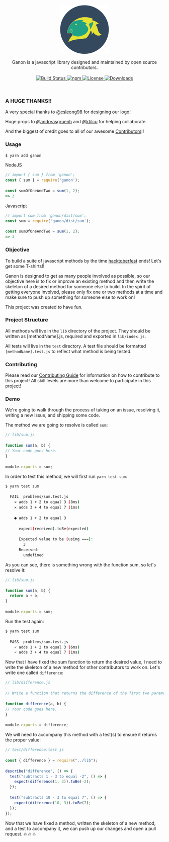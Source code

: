 <p align="center">
  <img alt="Logo" src="./logo/ganon_version_2.png" />
</p>

<p align="center">
  Ganon is a javascript library designed and maintained by open source contributors.
  <br />
  <br />
  <a href="https://travis-ci.org/BlakeGuilloud/ganon">
    <img alt="Build Status" src="https://travis-ci.org/BlakeGuilloud/ganon.svg?branch=master" />
  </a>
  <a href="https://www.npmjs.com/package/ganon">
    <img alt="npm" src="https://img.shields.io/npm/v/ganon.svg" />
  </a>
  <a href="https://github.com/BlakeGuilloud/ganon/blob/master/LICENS">
    <img alt="License" src="https://img.shields.io/npm/l/ganon.svg" />
  </a>
  <a href="https://www.npmjs.org/package/ganon">
    <img alt="Downloads" src="http://img.shields.io/npm/dt/ganon.svg" />
  </a>
</p>

<!-- [![Build Status](https://travis-ci.org/BlakeGuilloud/ganon.svg?branch=master)](https://travis-ci.org/BlakeGuilloud/ganon) [![NPM version](https://img.shields.io/npm/v/ganon.svg)](https://www.npmjs.com/package/ganon) [![License](https://img.shields.io/npm/l/ganon.svg)](https://github.com/BlakeGuilloud/ganon/blob/master/LICENSE)
[![npm module downloads](http://img.shields.io/npm/dt/ganon.svg)](https://www.npmjs.org/package/ganon)
-->


<br />

### A HUGE THANKS!!
A very special thanks to [@csleong98](https://github.com/csleong98) for designing our logo!

Huge props to [@andreasgruenh](https://github.com/andreasgruenh) and [@ktilcu](https://github.com/ktilcu) for helping collaborate.

And the biggest of credit goes to all of our awesome [Contributors](https://github.com/BlakeGuilloud/ganon/graphs/contributors)!!

### Usage
```bash
$ yarn add ganon
```

NodeJS
```javascript
// import { sum } from 'ganon';
const { sum } = require('ganon');

const sumOfOneAndTwo = sum(1, 2);
=> 3
```

Javascript
```javascript
// import sum from 'ganon/dist/sum';
const sum = require('ganon/dist/sum');

const sumOfOneAndTwo = sum(1, 2);
=> 3
```

### Objective
To build a suite of javascript methods by the time [hacktoberfest](https://hacktoberfest.digitalocean.com/) ends! Let's get some T-shirts!!

Ganon is designed to get as many people involved as possible, so our objective here is to fix or improve an existing method and then write the skeleton of a desired method for someone else to build. In the spirit of getting everyone involved, please only fix one or two methods at a time and make sure to push up something for someone else to work on!

This project was created to have fun.

### Project Structure
All methods will live in the `lib` directory of the project. They should be written as [methodName].js, required and exported in `lib/index.js`.

All tests will live in the `test` directory. A test file should be formatted `[methodName].test.js` to reflect what method is being tested.

### Contributing
Please read our [Contributing Guide](https://github.com/BlakeGuilloud/ganon/blob/master/CONTRIBUTING.md) for information on how to contribute to this project! All skill levels are more than welcome to participate in this project!

### Demo
We're going to walk through the process of taking on an issue, resolving it, writing a new issue, and shipping some code.

The method we are going to resolve is called `sum`:

```javascript
// lib/sum.js

function sum(a, b) {
// Your code goes here.
}

module.exports = sum;
```

In order to test this method, we will first run `yarn test sum`:

```bash
$ yarn test sum

  FAIL  problems/sum.test.js
    ✕ adds 1 + 2 to equal 3 (8ms)
    ✕ adds 3 + 4 to equal 7 (1ms)

    ● adds 1 + 2 to equal 3

      expect(received).toBe(expected)

      Expected value to be (using ===):
        3
      Received:
        undefined
```

As you can see, there is something wrong with the function sum, so let's resolve it:

```javascript
// lib/sum.js

function sum(a, b) {
  return a + b;
}

module.exports = sum;
```

Run the test again:

```bash
$ yarn test sum
  
  PASS  problems/sum.test.js
    ✓ adds 1 + 2 to equal 3 (6ms)
    ✓ adds 3 + 4 to equal 7 (1ms)
```

Now that I have fixed the sum function to return the desired value, I need to write the skeleton of a new method for other contributors to work on. Let's write one called `difference`:

```javascript
// lib/difference.js

// Write a function that returns the difference of the first two parameters

function difference(a, b) {
// Your code goes here.
}

module.exports = difference;
```

We will need to accompany this method with a test(s) to ensure it returns the proper value:

```javascript
// test/difference.test.js

const { difference } = require("../lib");

describe("difference", () => {
  test("subtracts 1 - 3 to equal -2", () => {
    expect(difference(1, 3)).toBe(-2);
  });

  test("subtracts 10 - 3 to equal 7", () => {
    expect(difference(10, 3)).toBe(7);
  });
});

```

Now that we have fixed a method, written the skeleton of a new method, and a test to accompany it, we can push up our changes and open a pull request. :fire: :fire: :fire:
